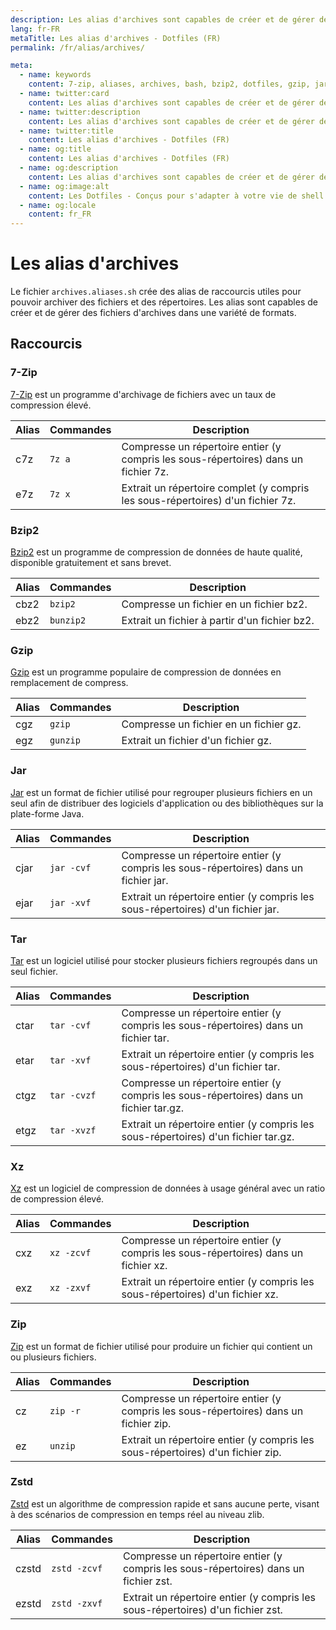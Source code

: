 ```yaml
---
description: Les alias d'archives sont capables de créer et de gérer des fichiers d'archives dans une variété de formats.
lang: fr-FR
metaTitle: Les alias d'archives - Dotfiles (FR)
permalink: /fr/alias/archives/

meta:
  - name: keywords
    content: 7-zip, aliases, archives, bash, bzip2, dotfiles, gzip, jar, linux, macos, shell, tar, unzip, windows, xz, zip, zstd
  - name: twitter:card
    content: Les alias d'archives sont capables de créer et de gérer des fichiers d'archives dans une variété de formats.
  - name: twitter:description
    content: Les alias d'archives sont capables de créer et de gérer des fichiers d'archives dans une variété de formats.
  - name: twitter:title
    content: Les alias d'archives - Dotfiles (FR)
  - name: og:title
    content: Les alias d'archives - Dotfiles (FR)
  - name: og:description
    content: Les alias d'archives sont capables de créer et de gérer des fichiers d'archives dans une variété de formats.
  - name: og:image:alt
    content: Les Dotfiles - Conçus pour s'adapter à votre vie de shell
  - name: og:locale
    content: fr_FR
---
```


# Les alias d'archives

Le fichier `archives.aliases.sh` crée des alias de raccourcis utiles pour
pouvoir archiver des fichiers et des répertoires. Les alias sont capables de
créer et de gérer des fichiers d'archives dans une variété de formats.

## Raccourcis

### 7-Zip

[7-Zip](http://www.7-zip.org/) est un programme d'archivage de fichiers avec un
taux de compression élevé.

| Alias | Commandes | Description |
| ----- | ----- | ----- |
| c7z |`7z a` | Compresse un répertoire entier (y compris les sous-répertoires) dans un fichier 7z. |
| e7z |`7z x` | Extrait un répertoire complet (y compris les sous-répertoires) d'un fichier 7z. |

### Bzip2

[Bzip2](http://www.bzip.org/) est un programme de compression de données de
haute qualité, disponible gratuitement et sans brevet.

| Alias | Commandes | Description |
| ----- | ----- | ----- |
| cbz2 |`bzip2` | Compresse un fichier en un fichier bz2. |
| ebz2 |`bunzip2` | Extrait un fichier à partir d'un fichier bz2. |

### Gzip

[Gzip](https://www.gnu.org/software/gzip/) est un programme populaire de
compression de données en remplacement de compress.

| Alias | Commandes | Description |
| ----- | ----- | ----- |
| cgz |`gzip` | Compresse un fichier en un fichier gz. |
| egz |`gunzip` | Extrait un fichier d'un fichier gz. |

### Jar

[Jar](https://docs.oracle.com/javase/tutorial/deployment/jar/) est un format de
fichier utilisé pour regrouper plusieurs fichiers en un seul afin de distribuer
des logiciels d'application ou des bibliothèques sur la plate-forme Java.

| Alias | Commandes | Description |
| ----- | ----- | ----- |
| cjar |`jar -cvf` | Compresse un répertoire entier (y compris les sous-répertoires) dans un fichier jar. |
| ejar |`jar -xvf` | Extrait un répertoire entier (y compris les sous-répertoires) d'un fichier jar. |

### Tar

[Tar](https://www.gnu.org/software/tar/) est un logiciel utilisé pour stocker
plusieurs fichiers regroupés dans un seul fichier.

| Alias | Commandes | Description |
| ----- | ----- | ----- |
| ctar |`tar -cvf` | Compresse un répertoire entier (y compris les sous-répertoires) dans un fichier tar. |
| etar |`tar -xvf` | Extrait un répertoire entier (y compris les sous-répertoires) d'un fichier tar. |
| ctgz |`tar -cvzf` | Compresse un répertoire entier (y compris les sous-répertoires) dans un fichier tar.gz. |
| etgz |`tar -xvzf` | Extrait un répertoire entier (y compris les sous-répertoires) d'un fichier tar.gz. |

### Xz

[Xz](https://tukaani.org/xz/) est un logiciel de compression de données à usage
général avec un ratio de compression élevé.

| Alias | Commandes | Description |
| ----- | ----- | ----- |
| cxz |`xz -zcvf` | Compresse un répertoire entier (y compris les sous-répertoires) dans un fichier xz. |
| exz |`xz -zxvf` | Extrait un répertoire entier (y compris les sous-répertoires) d'un fichier xz. |

### Zip

[Zip](https://en.wikipedia.org/wiki/Zip_(file_format)) est un format de fichier
utilisé pour produire un fichier qui contient un ou plusieurs fichiers.

| Alias | Commandes | Description |
| ----- | ----- | ----- |
| cz |`zip -r` | Compresse un répertoire entier (y compris les sous-répertoires) dans un fichier zip. |
| ez |`unzip`  | Extrait un répertoire entier (y compris les sous-répertoires) d'un fichier zip. |

### Zstd

[Zstd](https://facebook.github.io/zstd/) est un algorithme de compression rapide
et sans aucune perte, visant à des scénarios de compression en temps réel au
niveau zlib.

| Alias | Commandes | Description |
| ----- | ----- | ----- |
| czstd |`zstd -zcvf` | Compresse un répertoire entier (y compris les sous-répertoires) dans un fichier zst. |
| ezstd |`zstd -zxvf` | Extrait un répertoire entier (y compris les sous-répertoires) d'un fichier zst. |
